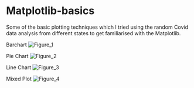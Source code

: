 # Matplotlib-basics

Some of the basic plotting techniques which I tried using the random Covid data analysis from different states to get familiarised with the Matplotlib.

Barchart
![Figure_1](https://user-images.githubusercontent.com/55911880/92318975-2307d100-f031-11ea-8188-6af49c1ead77.png)


Pie Chart
![Figure_2](https://user-images.githubusercontent.com/55911880/92318976-2438fe00-f031-11ea-89ba-162d763dda86.png)


Line Chart
![Figure_3](https://user-images.githubusercontent.com/55911880/92318977-24d19480-f031-11ea-8c34-e2225a205485.png)


Mixed Plot
![Figure_4](https://user-images.githubusercontent.com/55911880/92319070-5434d100-f032-11ea-8671-36c3b208b554.png)
